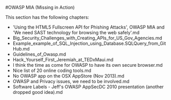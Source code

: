 #OWASP MIA (Missing in Action)

This section has the following chapters:

* 'Using the HTML5 Fullscreen API for Phishing Attacks', OWASP MIA and 'We need SAST technology for browsing the web safely'.md
* Big_Security_Challenges_with_Creating_APIs_for_US_Gov_Agencies.md
* Example_example_of_SQL_Injection_using_Database.SQLQuery_from_GitHub.md
* Guidelines_of_Owasp.md
* Hack_Yourself_First_Jeremiah_at_TEDxMaui.md
* I think the time as come for OWASP to have its own secure browser.md
* Nice list of 20 online coding tools.md
* No OWASP app on the OSX AppStore (Nov 2013).md
* OWASP and Privacy issues, we need to be involved.md
* Software Labels - Jeff's OWASP AppSecDC 2010 presentation (another dropped good idea).md